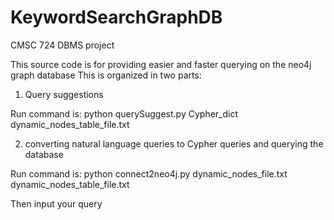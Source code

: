 # KeywordSearchGraphDB
CMSC 724 DBMS project

This source code is for providing easier and faster querying on the neo4j graph database
This is organized in two parts:

1. Query suggestions

Run command is: 
python querySuggest.py Cypher_dict dynamic_nodes_table_file.txt

2. converting natural language queries to Cypher queries and querying the database

Run command is: 
python connect2neo4j.py dynamic_nodes_file.txt dynamic_nodes_table_file.txt

Then input your query
